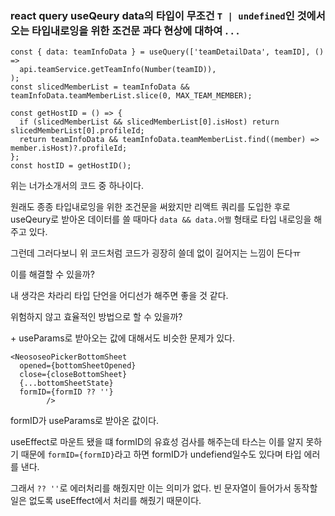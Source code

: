 ### react query useQeury data의 타입이 무조건 `T | undefined`인 것에서 오는 타입내로잉을 위한 조건문 과다 현상에 대하여 . . .

```tsx
const { data: teamInfoData } = useQuery(['teamDetailData', teamID], () =>
  api.teamService.getTeamInfo(Number(teamID)),
);
const slicedMemberList = teamInfoData && teamInfoData.teamMemberList.slice(0, MAX_TEAM_MEMBER);

const getHostID = () => {
  if (slicedMemberList && slicedMemberList[0].isHost) return slicedMemberList[0].profileId;
  return teamInfoData && teamInfoData.teamMemberList.find((member) => member.isHost)?.profileId;
};
const hostID = getHostID();
```

위는 너가소개서의 코드 중 하나이다.

원래도 종종 타입내로잉을 위한 조건문을 써왔지만 리액트 쿼리를 도입한 후로 useQeury로 받아온 데이터를 쓸 때마다 `data && data.어쩔` 형태로 타입 내로잉을 해주고 있다.

그런데 그러다보니 위 코드처럼 코드가 굉장히 쓸데 없이 길어지는 느낌이 든다ㅠ

이를 해결할 수 있을까?

내 생각은 차라리 타입 단언을 어디선가 해주면 좋을 것 같다.

위험하지 않고 효율적인 방법으로 할 수 있을까?

\+ useParams로 받아오는 값에 대해서도 비슷한 문제가 있다.
```tsx
<NeososeoPickerBottomSheet
  opened={bottomSheetOpened}
  close={closeBottomSheet}
  {...bottomSheetState}
  formID={formID ?? ''}
        />
```
formID가 useParams로 받아온 값이다.

useEffect로 마운트 됐을 떄 formID의 유효성 검사를 해주는데 타스는 이를 알지 못하기 때문에 `formID={formID}`라고 하면 formID가 undefiend일수도 있다며 타입 에러를 낸다.

그래서 `?? ''`로 에러처리를 해줬지만 이는 의미가 없다. 빈 문자열이 들어가서 동작할 일은 없도록 useEffect에서 처리를 해줬기 때문이다.
